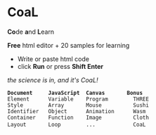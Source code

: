 # CoaL
**Co**de **a**nd **L**earn

**Free** html editor + 20 samples for learning

* Write or paste html code
* click **Run** or press **Shift Enter**

*the science is in, and it's CoaL!*

<pre><code><b>Document     JavaScript  Canvas       Bonus</b>  
Element      Variable    Program        THREE
Style        Array       Mouse          Sushi
Identifier   Object      Animation      Wasm
Container    Function    Image          Cloth
Layout       Loop        ...            CoaL </code> </pre>

